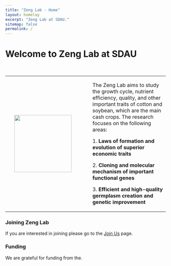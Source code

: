 ```yaml
---
title: "Zeng Lab - Home"
layout: homelay
excerpt: "Zeng Lab at SDAU."
sitemap: false
permalink: /
---
```


# Welcome to Zeng Lab at SDAU
&nbsp;&nbsp;&nbsp;

<div align="center">
<table rules="none">
<tr>
<td>
    <img src="{{ site.url }}{{ site.baseurl }}/images/Lab_Logo_v6c.png" style="width: 180px; margin-right: 30px; border: 20px solid transparent;" />
</td>
<td>
    <p>The Zeng Lab aims to study the growth cycle, nutrient efficiency, quality, and other important traits of cotton and soybean, which are the main cash crops. The research focuses on the following areas:</p>
    <p>1. <strong>Laws of formation and evolution of superior economic traits</strong></p>
    <p>2. <strong>Cloning and molecular mechanism of important functional genes</strong></p>
    <p>3. <strong>Efficient and high-quality germplasm creation and genetic improvement</strong></p>
</td>
</tr>
</table>    
</div>


### Joining Zeng Lab
If you are interested in joining please go to the [Join Us](JoinUs) page.

### Funding
We are grateful for funding from the.







